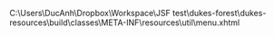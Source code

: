 C:\Users\DucAnh\Dropbox\Workspace\JSF test\dukes-forest\dukes-resources\build\classes\META-INF\resources\util\menu.xhtml
